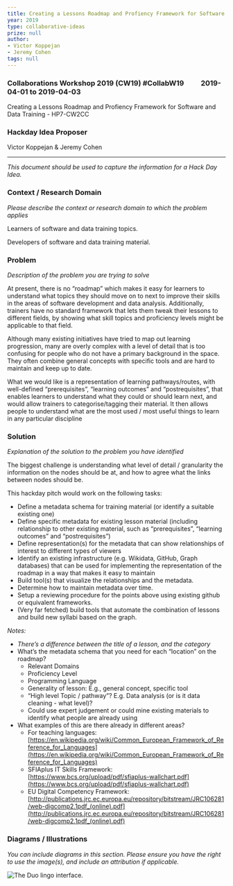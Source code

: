 ```yaml
---
title: Creating a Lessons Roadmap and Profiency Framework for Software and Data Training
year: 2019
type: collaborative-ideas
prize: null
author:
- Victor Koppejan
- Jeremy Cohen
tags: null
---
```

### Collaborations Workshop 2019 (CW19) #CollabW19          2019-04-01 to 2019-04-03

Creating a Lessons Roadmap and Profiency Framework for Software and Data Training - HP7-CW2CC


### **Hackday Idea Proposer**

Victor Koppejan & Jeremy Cohen



---


_This document should be used to capture the information for a Hack Day Idea._


### **Context / Research Domain**

_Please describe the context or research domain to which the problem applies_

Learners of software and data training topics.

Developers of software and data training material.


### **Problem**

_Description of the problem you are trying to solve_

At present, there is no “roadmap” which makes it easy for learners to understand what topics they should move on to next to improve their skills in the areas of software development and data analysis. Additionally, trainers have no standard framework that lets them tweak their lessons to different fields, by showing what skill topics and proficiency levels might be applicable to that field.

Although many existing initiatives have tried to map out learning progression, many are overly complex with a level of detail that is too confusing for people who do not have a primary background in the space. They often combine general concepts with specific tools and are hard to maintain and keep up to date.

What we would like is a representation of learning pathways/routes, with well-defined “prerequisites”, “learning outcomes” and “postrequisites”, that enables learners to understand what they could or should learn next, and would allow trainers to categorise/tagging their material. It then allows people to understand what are the most used / most useful things to learn in any particular discipline


### **Solution**

_Explanation of the solution to the problem you have identified_

The biggest challenge is understanding what level of detail / granularity the information on the nodes should be at, and how to agree what the links between nodes should be.

This hackday pitch would work on the following tasks:



*   Define a metadata schema for training material (or identify a suitable existing one)
*   Define specific metadata for existing lesson material (including relationship to other existing material, such as “prerequisites”, “learning outcomes” and “postrequisites”)
*   Define representation(s) for the metadata that can show relationships of interest to different types of viewers
*   Identify an existing infrastructure (e.g. Wikidata, GitHub, Graph databases) that can be used for implementing the representation of the roadmap in a way that makes it easy to maintain
*   Build tool(s) that visualize the relationships and the metadata. 
*   Determine how to maintain metadata over time.
*   Setup a reviewing procedure for the points above using existing github or equivalent frameworks.
*   (Very far fetched) build tools that automate the combination of lessons and build new syllabi based on the graph.

_Notes:_



*   _There’s a difference between the title of a lesson, and the category_
*   What’s the metadata schema that you need for each “location” on the roadmap?
    *   Relevant Domains
    *   Proficiency Level
    *   Programming Language
    *   Generality of lesson: E.g., general concept, specific tool
    *   “High level Topic / pathway”? E.g. Data analysis (or is it data cleaning - what level)?
    *   Could use expert judgement or could mine existing materials to identify what people are already using
*   What examples of this are there already in different areas?
    *   For teaching languages: [https://en.wikipedia.org/wiki/Common_European_Framework_of_Reference_for_Languages](https://en.wikipedia.org/wiki/Common_European_Framework_of_Reference_for_Languages)
    *   SFIAplus IT Skills Framework: [https://www.bcs.org/upload/pdf/sfiaplus-wallchart.pdf](https://www.bcs.org/upload/pdf/sfiaplus-wallchart.pdf)
    *   EU Digital Competency Framework: [http://publications.jrc.ec.europa.eu/repository/bitstream/JRC106281/web-digcomp2.1pdf_(online).pdf](http://publications.jrc.ec.europa.eu/repository/bitstream/JRC106281/web-digcomp2.1pdf_(online).pdf)


### **Diagrams / Illustrations**

_You can include diagrams in this section. Please ensure you have the right to use the image(s), and include an attribution if applicable._


![The Duo lingo interface.](../images/cw19-duo-lino.jpg)


